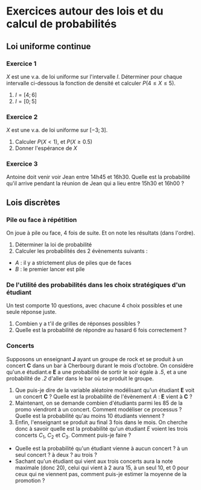 # Exercices autour des lois et du calcul de probabilités

## Loi uniforme continue

### Exercice 1
$X$ est une v.a. de loi uniforme sur l'intervalle $I$. Déterminer pour chaque intervalle ci-dessous la fonction de densité et calculer $P(4 \le X \le 5)$.

1. $I = [4; 6]$
2. $I = [0; 5]$

### Exercice 2
$X$ est une v.a. de loi uniforme sur $[-3;3]$.

1. Calculer $P(X < 1)$, et $P(X \ge 0.5)$
1. Donner l'espérance de $X$

### Exercice 3
Antoine doit venir voir Jean entre 14h45 et 16h30. Quelle est la probabilité qu'il arrive pendant la réunion de Jean qui a lieu entre 15h30 et 16h00 ?


## Lois discrètes

### Pile ou face à répétition
On joue à pile ou face, 4 fois de suite. Et on note les résultats (dans l'ordre).

1. Déterminer la loi de probabilité 
2. Calculer les probabilités des 2 évènements suivants :
  - *A* : il y a strictement plus de piles que de faces
  - *B* : le premier lancer est pile

### De l'utilité des probabilités dans les choix stratégiques d'un étudiant

Un test comporte 10 questions, avec chacune 4 choix possibles et une seule réponse juste.

1. Combien y a t'il de grilles de réponses possibles ?
2. Quelle est la probabilité de répondre au hasard 6 fois correctement ?

### Concerts

Supposons un enseignant **J** ayant un groupe de rock et se produit à un concert **C** dans un bar à Cherbourg durant le mois d'octobre. On considère qu'un.e étudiant.e **E** a une probabilité de sortir le soir égale à *.5*, et a une probabilité de *.2* d'aller dans le bar où se produit le groupe.

1. Que puis-je dire de la variable aléatoire modélisant qu'un étudiant **E** voit un concert **C** ? Quelle est la probabilité de l'évènement *A* : **E** vient à **C** ?
1. Maintenant, on se demande combien d'étudiants parmi les 85 de la promo viendront à un concert. Comment modéliser ce processus ? Quelle est la probabilité qu'au moins 10 étudiants viennent ?
1. Enfin, l'enseignant se produit au final 3 fois dans le mois. On cherche donc à savoir quelle est la probabilité qu'un étudiant $E$ voient les trois concerts $C_1$, $C_2$ et $C_3$. Comment puis-je faire ?
  - Quelle est la probabilité qu'un étudiant vienne à aucun concert ? à un seul concert ? à deux ? au trois ?
  - Sachant qu'un étudiant qui vient aux trois concerts aura la note maximale (donc 20), celui qui vient à 2 aura 15, à un seul 10, et 0 pour ceux qui ne viennent pas, comment puis-je estimer la moyenne de la promotion ?



